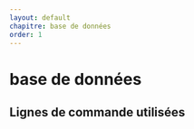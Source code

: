 ```yaml
---
layout: default
chapitre: base de données
order: 1
---
```

# base de données

## Lignes de commande utilisées